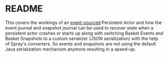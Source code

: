 # README #

This covers the workings of an [event-sourced](http://doc.akka.io/docs/akka/snapshot/scala/persistence.html#Event_sourcing) Persistent Actor and how the event journal and snapshot journal can be used to recover state when a persistent actor crashes or starts up along with switching Basket Events and Basket Snapshots to a custom serializer (JSON serialization) with the help of Spray's converters. So events and snapshots are not using the default Java serialization mechanism anymore resulting in a speed-up.